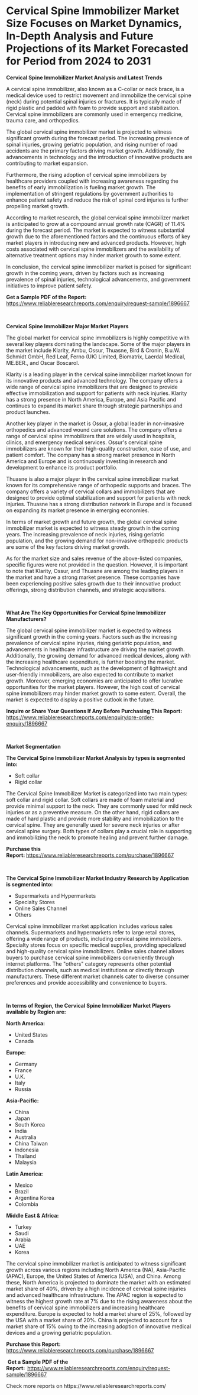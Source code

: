 <p><h1>Cervical Spine Immobilizer Market Size Focuses on Market Dynamics, In-Depth Analysis and Future Projections of its Market Forecasted for Period from 2024 to 2031</h1></p><p><strong>Cervical Spine Immobilizer Market Analysis and Latest Trends</strong></p>
<p><p>A cervical spine immobilizer, also known as a C-collar or neck brace, is a medical device used to restrict movement and immobilize the cervical spine (neck) during potential spinal injuries or fractures. It is typically made of rigid plastic and padded with foam to provide support and stabilization. Cervical spine immobilizers are commonly used in emergency medicine, trauma care, and orthopedics.</p><p>The global cervical spine immobilizer market is projected to witness significant growth during the forecast period. The increasing prevalence of spinal injuries, growing geriatric population, and rising number of road accidents are the primary factors driving market growth. Additionally, the advancements in technology and the introduction of innovative products are contributing to market expansion. </p><p>Furthermore, the rising adoption of cervical spine immobilizers by healthcare providers coupled with increasing awareness regarding the benefits of early immobilization is fueling market growth. The implementation of stringent regulations by government authorities to enhance patient safety and reduce the risk of spinal cord injuries is further propelling market growth.</p><p>According to market research, the global cervical spine immobilizer market is anticipated to grow at a compound annual growth rate (CAGR) of 11.4% during the forecast period. The market is expected to witness substantial growth due to the aforementioned factors and the continuous efforts of key market players in introducing new and advanced products. However, high costs associated with cervical spine immobilizers and the availability of alternative treatment options may hinder market growth to some extent.</p><p>In conclusion, the cervical spine immobilizer market is poised for significant growth in the coming years, driven by factors such as increasing prevalence of spinal injuries, technological advancements, and government initiatives to improve patient safety.</p></p>
<p><strong>Get a Sample PDF of the Report:&nbsp;</strong> <a href="https://www.reliableresearchreports.com/enquiry/request-sample/1896667">https://www.reliableresearchreports.com/enquiry/request-sample/1896667</a></p>
<p>&nbsp;</p>
<p><strong>Cervical Spine Immobilizer Major Market Players</strong></p>
<p><p>The global market for cervical spine immobilizers is highly competitive with several key players dominating the landscape. Some of the major players in the market include Klarity, Ambu, Ossur, Thuasne, Bird & Cronin, B.u.W. Schmidt GmbH, Red Leaf, Ferno (UK) Limited, Biomatrix, Laerdal Medical, ME.BER., and Oscar Boscarol.</p><p>Klarity is a leading player in the cervical spine immobilizer market known for its innovative products and advanced technology. The company offers a wide range of cervical spine immobilizers that are designed to provide effective immobilization and support for patients with neck injuries. Klarity has a strong presence in North America, Europe, and Asia Pacific and continues to expand its market share through strategic partnerships and product launches.</p><p>Another key player in the market is Ossur, a global leader in non-invasive orthopedics and advanced wound care solutions. The company offers a range of cervical spine immobilizers that are widely used in hospitals, clinics, and emergency medical services. Ossur's cervical spine immobilizers are known for their high-quality construction, ease of use, and patient comfort. The company has a strong market presence in North America and Europe and is continuously investing in research and development to enhance its product portfolio.</p><p>Thuasne is also a major player in the cervical spine immobilizer market known for its comprehensive range of orthopedic supports and braces. The company offers a variety of cervical collars and immobilizers that are designed to provide optimal stabilization and support for patients with neck injuries. Thuasne has a strong distribution network in Europe and is focused on expanding its market presence in emerging economies.</p><p>In terms of market growth and future growth, the global cervical spine immobilizer market is expected to witness steady growth in the coming years. The increasing prevalence of neck injuries, rising geriatric population, and the growing demand for non-invasive orthopedic products are some of the key factors driving market growth.</p><p>As for the market size and sales revenue of the above-listed companies, specific figures were not provided in the question. However, it is important to note that Klarity, Ossur, and Thuasne are among the leading players in the market and have a strong market presence. These companies have been experiencing positive sales growth due to their innovative product offerings, strong distribution channels, and strategic acquisitions.</p></p>
<p>&nbsp;</p>
<p><strong>What Are The Key Opportunities For Cervical Spine Immobilizer Manufacturers?</strong></p>
<p><p>The global cervical spine immobilizer market is expected to witness significant growth in the coming years. Factors such as the increasing prevalence of cervical spine injuries, rising geriatric population, and advancements in healthcare infrastructure are driving the market growth. Additionally, the growing demand for advanced medical devices, along with the increasing healthcare expenditure, is further boosting the market. Technological advancements, such as the development of lightweight and user-friendly immobilizers, are also expected to contribute to market growth. Moreover, emerging economies are anticipated to offer lucrative opportunities for the market players. However, the high cost of cervical spine immobilizers may hinder market growth to some extent. Overall, the market is expected to display a positive outlook in the future.</p></p>
<p><strong>Inquire or Share Your Questions If Any Before Purchasing This Report:</strong> <a href="https://www.reliableresearchreports.com/enquiry/pre-order-enquiry/1896667">https://www.reliableresearchreports.com/enquiry/pre-order-enquiry/1896667</a></p>
<p>&nbsp;</p>
<p><strong>Market Segmentation</strong></p>
<p><strong>The Cervical Spine Immobilizer Market Analysis by types is segmented into:</strong></p>
<p><ul><li>Soft collar</li><li>Rigid collar</li></ul></p>
<p><p>The Cervical Spine Immobilizer Market is categorized into two main types: soft collar and rigid collar. Soft collars are made of foam material and provide minimal support to the neck. They are commonly used for mild neck injuries or as a preventive measure. On the other hand, rigid collars are made of hard plastic and provide more stability and immobilization to the cervical spine. They are generally used for severe neck injuries or after cervical spine surgery. Both types of collars play a crucial role in supporting and immobilizing the neck to promote healing and prevent further damage.</p></p>
<p><strong>Purchase this Report:&nbsp;</strong><a href="https://www.reliableresearchreports.com/purchase/1896667">https://www.reliableresearchreports.com/purchase/1896667</a></p>
<p>&nbsp;</p>
<p><strong>The Cervical Spine Immobilizer Market Industry Research by Application is segmented into:</strong></p>
<p><ul><li>Supermarkets and Hypermarkets</li><li>Specialty Stores</li><li>Online Sales Channel</li><li>Others</li></ul></p>
<p><p>Cervical spine immobilizer market application includes various sales channels. Supermarkets and hypermarkets refer to large retail stores, offering a wide range of products, including cervical spine immobilizers. Specialty stores focus on specific medical supplies, providing specialized and high-quality cervical spine immobilizers. Online sales channel allows buyers to purchase cervical spine immobilizers conveniently through internet platforms. The "others" category represents other potential distribution channels, such as medical institutions or directly through manufacturers. These different market channels cater to diverse consumer preferences and provide accessibility and convenience to buyers.</p></p>
<p>&nbsp;</p>
<p><strong>In terms of Region, the Cervical Spine Immobilizer Market Players available by Region are:</strong></p>
<p>
    <p> <strong> North America: </strong>
        <ul>
            <li>United States</li>
            <li>Canada</li>
        </ul>
        </p> 
    <p> <strong> Europe: </strong>
        <ul>
            <li>Germany</li>
            <li>France</li>
            <li>U.K.</li>
            <li>Italy</li>
            <li>Russia</li>
        </ul>
        </p> 
    <p> <strong> Asia-Pacific: </strong>
        <ul>
            <li>China</li>
            <li>Japan</li>
            <li>South Korea</li>
            <li>India</li>
            <li>Australia</li>
            <li>China Taiwan</li>
            <li>Indonesia</li>
            <li>Thailand</li>
            <li>Malaysia</li>
        </ul>
        </p> 
    <p> <strong> Latin America: </strong>
        <ul>
            <li>Mexico</li>
            <li>Brazil</li>
            <li>Argentina Korea</li>
            <li>Colombia</li>
        </ul>
        </p> 
    <p> <strong> Middle East & Africa: </strong>
        <ul>
            <li>Turkey</li>
            <li>Saudi</li>
            <li>Arabia</li>
            <li>UAE</li>
            <li>Korea</li>
        </ul>
    </p>
    </p>
<p><p>The cervical spine immobilizer market is anticipated to witness significant growth across various regions including North America (NA), Asia-Pacific (APAC), Europe, the United States of America (USA), and China. Among these, North America is projected to dominate the market with an estimated market share of 40%, driven by a high incidence of cervical spine injuries and advanced healthcare infrastructure. The APAC region is expected to witness the highest growth rate at 7% due to the rising awareness about the benefits of cervical spine immobilizers and increasing healthcare expenditure. Europe is expected to hold a market share of 25%, followed by the USA with a market share of 20%. China is projected to account for a market share of 15% owing to the increasing adoption of innovative medical devices and a growing geriatric population.</p></p>
<p><strong>Purchase this Report: </strong><a href="https://www.reliableresearchreports.com/purchase/1896667">https://www.reliableresearchreports.com/purchase/1896667</a></p>
<p>&nbsp;<strong>Get a Sample PDF of the Report:&nbsp;&nbsp;</strong><a href="https://www.reliableresearchreports.com/enquiry/request-sample/1896667">https://www.reliableresearchreports.com/enquiry/request-sample/1896667</a></p>
<p><strong></strong></p>
<p>Check more reports on https://www.reliableresearchreports.com/</p>